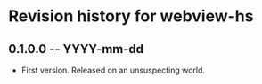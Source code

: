 # Revision history for webview-hs

## 0.1.0.0 -- YYYY-mm-dd

* First version. Released on an unsuspecting world.
